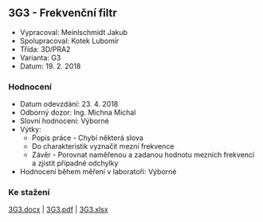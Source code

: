 ## 3G3 - Frekvenční filtr
 - Vypracoval: Meinlschmidt Jakub
 - Spolupracoval: Kotek Lubomír
 - Třída: 3D/PRA2
 - Varianta: G3
 - Datum: 19. 2. 2018

### Hodnocení
 - Datum odevzdání: 23. 4. 2018
 - Odborný dozor: Ing. Michna Michal
 - Slovní hodnocení: Výborné
 - Výtky:
     - Popis práce - Chybí některá slova
     - Do charakteristik vyznačit mezní frekvence
     - Závěr - Porovnat naměřenou a zadanou hodnotu mezních frekvencí a zjistit případné odchylky
 - Hodnocení během měření v laboratoři: Výborné
     
### Ke stažení
[3G3.docx](https://github.com/jmeinlschmidt/mereni-sps-cl/blob/master/3G/3G3/3G3.docx) | [3G3.pdf](https://github.com/jmeinlschmidt/mereni-sps-cl/blob/master/3G/3G3/3G3.pdf) | [3G3.xlsx](https://github.com/jmeinlschmidt/mereni-sps-cl/blob/master/3G/3G3/3G3.xlsx)
